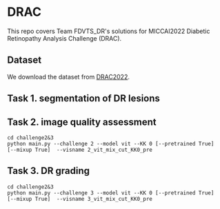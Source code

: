 # DRAC

This repo covers Team FDVTS_DR's solutions for MICCAI2022 Diabetic Retinopathy Analysis Challenge (DRAC).

## Dataset
We download the dataset from [DRAC2022](https://drac22.grand-challenge.org/Description/).

## Task 1. segmentation of DR lesions


## Task 2. image quality assessment
```
cd challenge2&3
python main.py --challenge 2 --model vit --KK 0 [--pretrained True]  [--mixup True]  --visname 2_vit_mix_cut_KK0_pre 
```

## Task 3. DR grading
```
cd challenge2&3
python main.py --challenge 3 --model vit --KK 0 [--pretrained True]  [--mixup True]  --visname 3_vit_mix_cut_KK0_pre 
```

